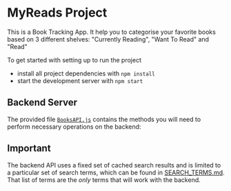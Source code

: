 # MyReads Project

This is a Book Tracking App. It help you to categorise your favorite books based on 3 different shelves: "Currently Reading", "Want To Read" and "Read"

To get started with setting up to run the project

* install all project dependencies with `npm install`
* start the development server with `npm start`

## Backend Server

The provided file [`BooksAPI.js`](src/BooksAPI.js) contains the methods you will need to perform necessary operations on the backend:

## Important
The backend API uses a fixed set of cached search results and is limited to a particular set of search terms, which can be found in [SEARCH_TERMS.md](SEARCH_TERMS.md). That list of terms are the _only_ terms that will work with the backend.


